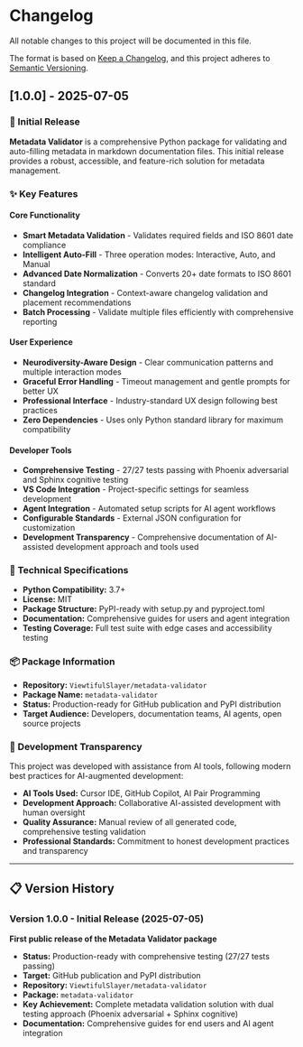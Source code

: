 # Changelog

All notable changes to this project will be documented in this file.

The format is based on [Keep a Changelog](https://keepachangelog.com/en/1.0.0/),
and this project adheres to [Semantic Versioning](https://semver.org/spec/v2.0.0.html).

## [1.0.0] - 2025-07-05

### 🎉 Initial Release

**Metadata Validator** is a comprehensive Python package for validating and auto-filling metadata in markdown documentation files. This initial release provides a robust, accessible, and feature-rich solution for metadata management.

### ✨ Key Features

#### Core Functionality
- **Smart Metadata Validation** - Validates required fields and ISO 8601 date compliance
- **Intelligent Auto-Fill** - Three operation modes: Interactive, Auto, and Manual
- **Advanced Date Normalization** - Converts 20+ date formats to ISO 8601 standard
- **Changelog Integration** - Context-aware changelog validation and placement recommendations
- **Batch Processing** - Validate multiple files efficiently with comprehensive reporting

#### User Experience
- **Neurodiversity-Aware Design** - Clear communication patterns and multiple interaction modes
- **Graceful Error Handling** - Timeout management and gentle prompts for better UX
- **Professional Interface** - Industry-standard UX design following best practices
- **Zero Dependencies** - Uses only Python standard library for maximum compatibility

#### Developer Tools
- **Comprehensive Testing** - 27/27 tests passing with Phoenix adversarial and Sphinx cognitive testing
- **VS Code Integration** - Project-specific settings for seamless development
- **Agent Integration** - Automated setup scripts for AI agent workflows
- **Configurable Standards** - External JSON configuration for customization
- **Development Transparency** - Comprehensive documentation of AI-assisted development approach and tools used

### 🔧 Technical Specifications

- **Python Compatibility:** 3.7+
- **License:** MIT
- **Package Structure:** PyPI-ready with setup.py and pyproject.toml
- **Documentation:** Comprehensive guides for users and agent integration
- **Testing Coverage:** Full test suite with edge cases and accessibility testing

### 📦 Package Information

- **Repository:** `ViewtifulSlayer/metadata-validator`
- **Package Name:** `metadata-validator`
- **Status:** Production-ready for GitHub publication and PyPI distribution
- **Target Audience:** Developers, documentation teams, AI agents, open source projects

### 🤖 Development Transparency

This project was developed with assistance from AI tools, following modern best practices for AI-augmented development:

- **AI Tools Used:** Cursor IDE, GitHub Copilot, AI Pair Programming
- **Development Approach:** Collaborative AI-assisted development with human oversight
- **Quality Assurance:** Manual review of all generated code, comprehensive testing validation
- **Professional Standards:** Commitment to honest development practices and transparency



---

## 📋 Version History

### Version 1.0.0 - Initial Release (2025-07-05)
**First public release of the Metadata Validator package**

- **Status:** Production-ready with comprehensive testing (27/27 tests passing)
- **Target:** GitHub publication and PyPI distribution
- **Repository:** `ViewtifulSlayer/metadata-validator`
- **Package:** `metadata-validator`
- **Key Achievement:** Complete metadata validation solution with dual testing approach (Phoenix adversarial + Sphinx cognitive)
- **Documentation:** Comprehensive guides for end users and AI agent integration 